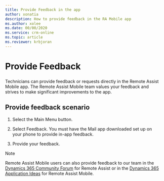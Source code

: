 ```yaml
---
title: Provide Feedback in the app
author: xonatia
description: How to provide feedback in the RA Mobile app
ms.author: xolee
ms.date: 00/00/2020
ms.service: crm-online
ms.topic: article
ms.reviewer: krbjoran
---
```

# Provide Feedback

###
Technicians can provide feedback or requests directly in the Remote Assist Mobile app. The Remote Assist Mobile team values your feedback and strives to make significant improvements to the app.

## Provide feedback scenario
1.	Select the Main Menu button.
 
2.	Select Feedback. You must have the Mail app downloaded set up on your phone to provide in-app feedback.

3.	Provide your feedback.

>[!Note]
> Remote Assist Mobile users can also provide feedback to our team in the [Dynamics 365 Community Forum](https://community.dynamics.com/365/remoteassist) for Remote Assist or in the [Dynamics 365 Application Ideas](https://experience.dynamics.com/ideas/categories/list/?category=81a97e52-9c54-e911-a963-000d3a4f33c1&forum=4323c621-52bc-e811-a975-000d3a1bec70) for Remote Assist Mobile.
